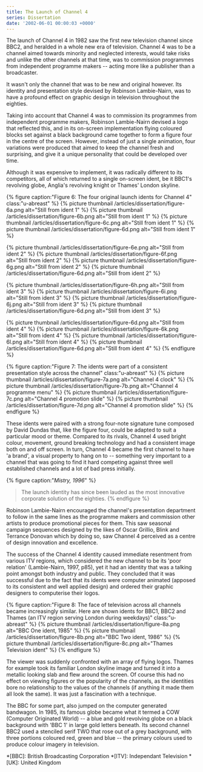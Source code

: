 ```yaml
---
title: The Launch of Channel 4
series: Dissertation
date: '2002-06-01 00:00:03 +0000'
---
```

The launch of Channel 4 in 1982 saw the first new television channel since BBC2, and heralded in a whole new era of television. Channel 4 was to be a channel aimed towards minority and neglected interests, would take risks and unlike the other channels at that time, was to commission programmes from independent programme makers -- acting more like a publisher than a broadcaster.

It wasn't only the channel that was to be new and original however. Its identity and presentation style devised by Robinson Lambie-Nairn, was to have a profound effect on graphic design in television throughout the eighties.

Taking into account that Channel 4 was to commission its programmes from independent programme makers, Robinson Lambie-Nairn devised a logo that reflected this, and in its on-screen implementation flying coloured blocks set against a black background came together to form a figure four in the centre of the screen. However, instead of just a single animation, four variations were produced that aimed to keep the channel fresh and surprising, and give it a unique personality that could be developed over time.

Although it was expensive to implement, it was radically different to its competitors, all of which returned to a single on-screen ident, be it BBC1's revolving globe, Anglia's revolving knight or Thames' London skyline.

{% figure caption:"Figure 6: The four original launch idents for Channel 4" class:"u-abreast" %}
{% picture thumbnail /articles/dissertation/figure-6a.png alt="Still from ident 1" %}
{% picture thumbnail /articles/dissertation/figure-6b.png alt="Still from ident 1" %}
{% picture thumbnail /articles/dissertation/figure-6c.png alt="Still from ident 1" %}
{% picture thumbnail /articles/dissertation/figure-6d.png alt="Still from ident 1" %}

{% picture thumbnail /articles/dissertation/figure-6e.png alt="Still from ident 2" %}
{% picture thumbnail /articles/dissertation/figure-6f.png alt="Still from ident 2" %}
{% picture thumbnail /articles/dissertation/figure-6g.png alt="Still from ident 2" %}
{% picture thumbnail /articles/dissertation/figure-6d.png alt="Still from ident 2" %}

{% picture thumbnail /articles/dissertation/figure-6h.png alt="Still from ident 3" %}
{% picture thumbnail /articles/dissertation/figure-6i.png alt="Still from ident 3" %}
{% picture thumbnail /articles/dissertation/figure-6j.png alt="Still from ident 3" %}
{% picture thumbnail /articles/dissertation/figure-6d.png alt="Still from ident 3" %}

{% picture thumbnail /articles/dissertation/figure-6d.png alt="Still from ident 4" %}
{% picture thumbnail /articles/dissertation/figure-6k.png alt="Still from ident 4" %}
{% picture thumbnail /articles/dissertation/figure-6l.png alt="Still from ident 4" %}
{% picture thumbnail /articles/dissertation/figure-6d.png alt="Still from ident 4" %}
{% endfigure %}

{% figure caption:"Figure 7: The idents were part of a consistent presentation style across the channel" class:"u-abreast" %}
{% picture thumbnail /articles/dissertation/figure-7a.png alt="Channel 4 clock" %}
{% picture thumbnail /articles/dissertation/figure-7b.png alt="Channel 4 programme menu" %}
{% picture thumbnail /articles/dissertation/figure-7c.png alt="Channel 4 promotion slide" %}
{% picture thumbnail /articles/dissertation/figure-7d.png alt="Channel 4 promotion slide" %}
{% endfigure %}

These idents were paired with a strong four-note signature tune composed by David Dundas that, like the figure four, could be adapted to suit a particular mood or theme. Compared to its rivals, Channel 4 used bright colour, movement, ground breaking technology and had a consistent image both on and off screen. In turn, Channel 4 became the first channel to have 'a brand', a visual property to hang on to -- something very important to a channel that was going to find it hard competing against three well established channels and a lot of bad press initially.

{% figure caption:"<cite>Mistry, 1996</cite>" %}
> The launch identity has since been lauded as the most innovative corporate solution of the eighties.
{% endfigure %}

Robinson Lambie-Nairn encouraged the channel's presentation department to follow in the same lines as the programme makers and commission other artists to produce promotional pieces for them. This saw seasonal campaign sequences designed by the likes of Oscar Grillio, Blink and Terrance Donovan which by doing so, saw Channel 4 perceived as a centre of design innovation and excellence.

The success of the Channel 4 identity caused immediate resentment from various ITV regions, which considered the new channel to be its 'poor relation' (Lambie-Nairn, 1997, p85), yet it had an identity that was a talking point amongst both industry and public. They concluded that it was successful due to the fact that its idents were computer animated (apposed to its consistent and well applied design) and ordered their graphic designers to computerise their logos.

{% figure caption:"Figure 8: The face of television across all channels became increasingly similar. Here are shown idents for BBC1, BBC2 and Thames (an ITV region serving London during weekdays)" class:"u-abreast" %}
{% picture thumbnail /articles/dissertation/figure-8a.png alt="BBC One ident, 1985" %}
{% picture thumbnail /articles/dissertation/figure-8b.png alt="BBC Two ident, 1986" %}
{% picture thumbnail /articles/dissertation/figure-8c.png alt="Thames Television ident" %}
{% endfigure %}

The viewer was suddenly confronted with an array of flying logos. Thames for example took its familiar London skyline image and turned it into a metallic looking slab and flew around the screen. Of course this had no effect on viewing figures or the popularity of the channels, as the identities bore no relationship to the values of the channels (if anything it made them all look the same). It was just a fascination with a technique.

The BBC for some part, also jumped on the computer generated bandwagon. In 1985, its famous globe became what it termed a COW (Computer Originated World) -- a blue and gold revolving globe on a black background with 'BBC 1' in large gold letters beneath. Its second channel BBC2 used a stenciled serif TWO that rose out of a grey background, with three portions coloured red, green and blue -- the primary colours used to produce colour imagery in television.

*[BBC]: British Broadcasting Corporation
*[ITV]: Independant Television
*[UK]: United Kingdom
